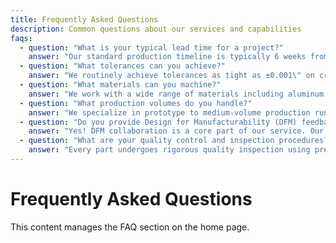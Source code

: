 ```yaml
---
title: Frequently Asked Questions
description: Common questions about our services and capabilities
faqs:
  - question: "What is your typical lead time for a project?"
    answer: "Our standard production timeline is typically 6 weeks from design approval to delivery. This allows us to dedicate the necessary time and attention to detail that high-precision components demand. For urgent requirements, expedited service may be available depending on project complexity and current capacity."
  - question: "What tolerances can you achieve?"
    answer: "We routinely achieve tolerances as tight as ±0.001\" on critical dimensions. Our capabilities include positional tolerances, geometric dimensioning and tolerancing (GD&T), and surface finish requirements. Specific tolerances depend on part geometry, material, and machining process."
  - question: "What materials can you machine?"
    answer: "We work with a wide range of materials including aluminum alloys (6061, 7075, 2024), stainless steels (303, 304, 316, 17-4 PH), engineering plastics (Delrin, PEEK, Ultem, Nylon), and specialty alloys (Titanium, Inconel, Brass). Contact us for specific material requirements not listed."
  - question: "What production volumes do you handle?"
    answer: "We specialize in prototype to medium-volume production runs. This includes single prototypes for design validation, small batches (10-500 pieces), and medium production runs (500+ pieces). We focus on providing personalized service regardless of quantity."
  - question: "Do you provide Design for Manufacturability (DFM) feedback?"
    answer: "Yes! DFM collaboration is a core part of our service. Our experienced machinists review your designs and provide recommendations to improve manufacturability, reduce costs, and enhance quality without compromising functionality. This collaborative approach often results in better parts at lower costs."
  - question: "What are your quality control and inspection procedures?"
    answer: "Every part undergoes rigorous quality inspection using precision measurement equipment including CMM (Coordinate Measuring Machine). We provide first article inspection reports for initial parts and maintain statistical process control throughout production. All work is performed to ISO quality standards."
---
```


# Frequently Asked Questions

This content manages the FAQ section on the home page.